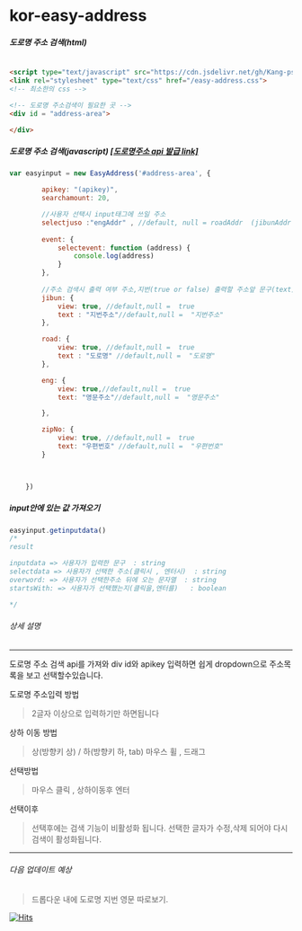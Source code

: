 # kor-easy-address




##### 도로명 주소 검색(html)
```html

<script type="text/javascript" src="https://cdn.jsdelivr.net/gh/Kang-psha/kor-easy-address/easy-address/easy-address.js"></script>
<link rel="stylesheet" type="text/css" href="/easy-address.css">
<!-- 최소한의 css -->

<!-- 도로명 주소검색이 필요한 곳 -->
<div id = "address-area">

</div>
```

##### 도로명 주소 검색(javascript) [[도로명주소 api 발급 link]](https://www.juso.go.kr/addrlink/devAddrLinkRequestWrite.do?returnFn=write&cntcMenu=URL)
```javascript
var easyinput = new EasyAddress('#address-area', {

        apikey: "(apikey)",
        searchamount: 20,

        //사용자 선택시 input태그에 쓰일 주소                
        selectjuso :"engAddr" , //default, null = roadAddr  (jibunAddr , roadAddr , engAddr , zipNo)
        
        event: {
            selectevent: function (address) {
                console.log(address)
            }
        },
        
        //주소 검색시 출력 여부 주소,지번(true or false) 출력할 주소앞 문구(text).
        jibun: {
            view: true, //default,null =  true
            text : "지번주소"//default,null =  "지번주소"
        },

        road: {
            view: true, //default,null =  true
            text : "도로명" //default,null =  "도로명"
        },

        eng: {
            view: true,//default,null =  true
            text: "영문주소"//default,null =  "영문주소"

        },

        zipNo: {
            view: true, //default,null =  true
            text: "우편번호" //default,null =  "우편번호"
        }



    })
```
##### input안에 있는 값 가져오기
```javascript
easyinput.getinputdata()
/*
result 

inputdata => 사용자가 입력한 문구  : string
selectdata => 사용자가 선택한 주소(클릭시 , 엔터시)  : string
overword: => 사용자가 선택한주소 뒤에 오는 문자열  : string
startsWith: => 사용자가 선택했는지(클릭을,엔터를)   : boolean

*/
```
###### 상세 설명
___
도로명 주소 검색 api를 가져와 div id와 apikey 입력하면 쉽게 dropdown으로 주소목록을 보고 선택할수있습니다.

도로명 주소입력 방법
> 2글자 이상으로 입력하기만 하면됩니다

상하 이동 방법
> 상(방향키 상)  / 하(방향키 하, tab)
> 마우스 휠 , 드래그 

선택방법
> 마우스 클릭 , 상하이동후 엔터

선택이후
> 선택후에는 검색 기능이 비활성화 됩니다.
> 선택한 글자가 수정,삭제 되어야 다시 검색이 활성화됩니다.
___

###### 다음 업데이트 예상
> 드롭다운 내에 도로명 지번 영문 따로보기.

[![Hits](https://hits.seeyoufarm.com/api/count/incr/badge.svg?url=https%3A%2F%2Fgithub.com%2FKang-psha%2Fkor-easy-address&count_bg=%2379C83D&title_bg=%23848484&icon=&icon_color=%23E7E7E7&title=git&edge_flat=false)](https://hits.seeyoufarm.com)
